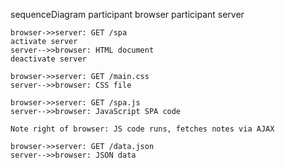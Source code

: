 sequenceDiagram
    participant browser
    participant server

    browser->>server: GET /spa
    activate server
    server-->>browser: HTML document
    deactivate server

    browser->>server: GET /main.css
    server-->>browser: CSS file

    browser->>server: GET /spa.js
    server-->>browser: JavaScript SPA code

    Note right of browser: JS code runs, fetches notes via AJAX

    browser->>server: GET /data.json
    server-->>browser: JSON data